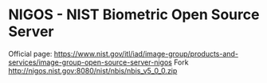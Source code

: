 # NIGOS - NIST Biometric Open Source Server
Official page: https://www.nist.gov/itl/iad/image-group/products-and-services/image-group-open-source-server-nigos
Fork http://nigos.nist.gov:8080/nist/nbis/nbis_v5_0_0.zip

